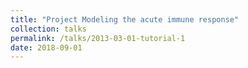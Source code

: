 ```yaml
---
title: "Project Modeling the acute immune response"
collection: talks
permalink: /talks/2013-03-01-tutorial-1
date: 2018-09-01
---
```




